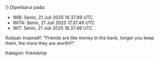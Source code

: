 ⏰ Diperbarui pada:
- WIB: Senin, 21 Juli 2025 16.37.49 UTC
- WITA: Senin, 21 Juli 2025 17.37.49 UTC
- WIT: Senin, 21 Juli 2025 18.37.49 UTC

Kutipan Inspiratif:
"Friends are like money in the bank, longer you keep them, the more they are worth!!!"


Kategori: friendship

